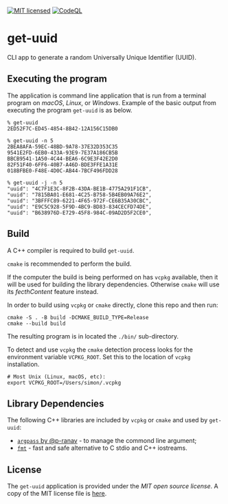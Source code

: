 [![MIT licensed](https://img.shields.io/badge/license-MIT-blue.svg)](https://raw.githubusercontent.com/hyperium/hyper/master/LICENSE) [![CodeQL](https://github.com/wiremoons/get-uuid/actions/workflows/codeql-analysis.yml/badge.svg)](https://github.com/wiremoons/get-uuid/actions/workflows/codeql-analysis.yml)

# get-uuid
CLI app to generate a random Universally Unique Identifier (UUID).

## Executing the program

The application is command line application that is run from a terminal program on *macOS*, *Linux*, or *Windows*. Example of the basic output from executing the program `get-uuid` is as below.

```console
% get-uuid
2ED52F7C-ED45-4854-8B42-12A156C15DB0

% get-uuid -n 5
2BEA8AFA-59EC-48BD-9A78-37E32D353C35
9541E2FD-6EB0-433A-93E9-7E37A186CB5B
BBCB9541-1A50-4C44-BEA6-6C9E3F42E2D0
82F51F40-6FF6-40B7-A46D-BDE3FFE1A31E
018BFBE0-F48E-4D0C-AB44-7BCF496FDD28

% get-uuid -j -n 5
"uuid": "4C7F1E3C-8F2B-43DA-BE1B-4775A291F1CB", 
"uuid": "7815BA01-E681-4C25-B758-5B4EB09A76E2", 
"uuid": "3BFFFC89-6221-4F65-972F-CE6B35A30CBC", 
"uuid": "E9C5C928-5F9D-4BC9-BD83-834CECFD74DE", 
"uuid": "B638976D-E729-45F8-984C-09AD2D5F2CE0", 

```

## Build

A C++ compiler is required to build `get-uuid`. 

`cmake` is recommended to perform the build. 

If the computer the build is being performed on has `vcpkg` available, then it will be 
used for building the library dependencies. Otherwise `cmake` will use its 
*fecthContent* feature instead.

In order to build using `vcpkg` or `cmake` directly, clone this repo and then run:

```console
cmake -S . -B build -DCMAKE_BUILD_TYPE=Release
cmake --build build
```

The resulting program is in located the `./bin/` sub-directory.

To detect and use `vcpkg` the `cmake` detection process looks for the environment variable `VCPKG_ROOT`. Set this to the location of `vcpkg` installation.
```
# Most Unix (Linux, macOS, etc):
export VCPKG_ROOT=/Users/simon/.vcpkg
```

## Library Dependencies

The following C++ libraries are included by `vcpkg` or `cmake` and used by `get-uuid`:

- [`argpass` by @p-ranav](https://github.com/p-ranav/argparse) - to manage the commond line argument;
- [`fmt`](https://github.com/fmtlib/fmt) - fast and safe alternative to C stdio and C++ iostreams.


## License

The `get-uuid` application is provided under the _MIT open source license_. A copy
of the MIT license file is [here](./LICENSE).
